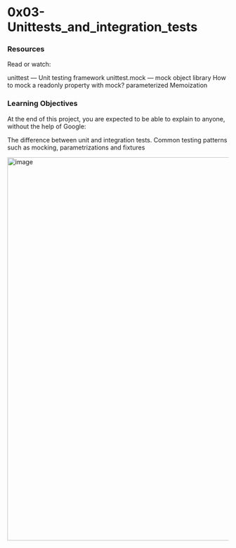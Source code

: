 # 0x03-Unittests_and_integration_tests

### Resources
Read or watch:

unittest — Unit testing framework
unittest.mock — mock object library
How to mock a readonly property with mock?
parameterized
Memoization

### Learning Objectives
At the end of this project, you are expected to be able to explain to anyone, without the help of Google:

The difference between unit and integration tests.
Common testing patterns such as mocking, parametrizations and fixtures





<img width="874" alt="image" src="https://user-images.githubusercontent.com/75071112/179569814-4fa50907-4a33-4c77-b0ee-f10682095c5f.png">


